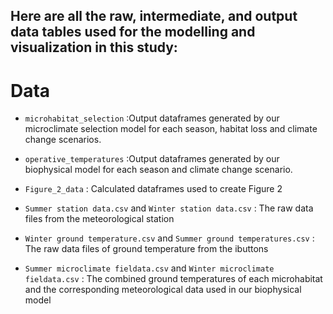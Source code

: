 ## Here are all the raw, intermediate, and output data tables used for the modelling and visualization in this study:
# **Data**
- `microhabitat_selection` :Output dataframes generated by our microclimate selection model for each season, habitat loss and climate change scenarios. 
- `operative_temperatures` :Output dataframes generated by our biophysical model for each season and climate change scenario.
- `Figure_2_data` : Calculated dataframes used to create Figure 2

- `Summer station data.csv` and `Winter station data.csv` : The raw data files from the meteorological station
- `Winter ground temperature.csv` and `Summer ground temperatures.csv` : The raw data files of ground temperature from the ibuttons
- `Summer microclimate fieldata.csv` and `Winter microclimate fieldata.csv` : The combined ground temperatures of each microhabitat and the corresponding meteorological data used in our biophysical model

